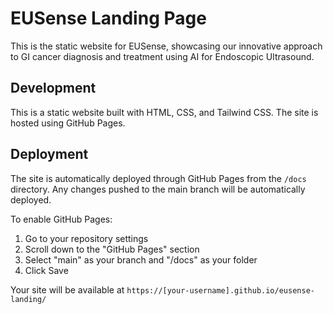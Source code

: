 # EUSense Landing Page

This is the static website for EUSense, showcasing our innovative approach to GI cancer diagnosis and treatment using AI for Endoscopic Ultrasound.

## Development

This is a static website built with HTML, CSS, and Tailwind CSS. The site is hosted using GitHub Pages.

## Deployment

The site is automatically deployed through GitHub Pages from the `/docs` directory. Any changes pushed to the main branch will be automatically deployed.

To enable GitHub Pages:
1. Go to your repository settings
2. Scroll down to the "GitHub Pages" section
3. Select "main" as your branch and "/docs" as your folder
4. Click Save

Your site will be available at `https://[your-username].github.io/eusense-landing/`
